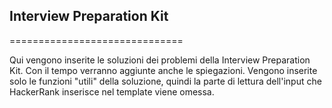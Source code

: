 ## Interview Preparation Kit
==============================

Qui vengono inserite le soluzioni dei problemi della Interview Preparation Kit.
Con il tempo verranno aggiunte anche le spiegazioni.
Vengono inserite solo le funzioni "utili" della soluzione, quindi la parte di lettura
dell'input che HackerRank inserisce nel template viene omessa.